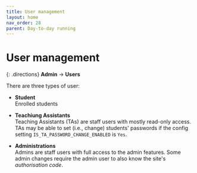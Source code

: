 ```yaml
---
title: User management
layout: home
nav_order: 28
parent: Day-to-day running
---
```



# User management

{: .directions}
**Admin** → **Users**

There are three types of user:

* **Student**  
  Enrolled students

* **Teachiung Assistants**  
  Teaching Assistants (TAs) are staff users with mostly read-only access.  
  TAs may be able to set (i.e., change) students' passwords if the config
  setting `IS_TA_PASSWORD_CHANGE_ENABLED` is `Yes`.

* **Administrations**  
  Admins are staff users with full access to the admin features.
  Some admin changes require the admin user to also know the site's
  _authorisation code_.

